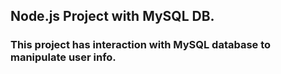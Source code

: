 ## Node.js Project with MySQL DB.

### This project has interaction with MySQL database to manipulate user info.

